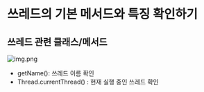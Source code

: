 # 쓰레드의 기본 메서드와 특징 확인하기

## 쓰레드 관련 클래스/메서드
![img.png](img.png)
- getName(): 쓰레드 이름 확인
- Thread.currentThread() : 현재 실행 중인 쓰레드 확인